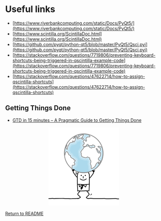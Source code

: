 # Useful links

* [https://www.riverbankcomputing.com/static/Docs/PyQt5/](https://www.riverbankcomputing.com/static/Docs/PyQt5/)
* [https://www.scintilla.org/ScintillaDoc.html](https://www.scintilla.org/ScintillaDoc.html)
* [https://github.com/pyqt/python-qt5/blob/master/PyQt5/Qsci.pyi](https://github.com/pyqt/python-qt5/blob/master/PyQt5/Qsci.pyi)
* [https://stackoverflow.com/questions/7719806/preventing-keyboard-shortcuts-being-triggered-in-qscintilla-example-code](https://stackoverflow.com/questions/7719806/preventing-keyboard-shortcuts-being-triggered-in-qscintilla-example-code)
* [https://stackoverflow.com/questions/47622714/how-to-assign-qscintilla-shortcuts](https://stackoverflow.com/questions/47622714/how-to-assign-qscintilla-shortcuts)

## Getting Things Done

* [GTD in 15 minutes – A Pragmatic Guide to Getting Things Done](https://hamberg.no/gtd/)

<p align="center">
<img src="../docs/images/1375061_width_x_height_226x250.png">
</p>

[Return to README](../README.md)
